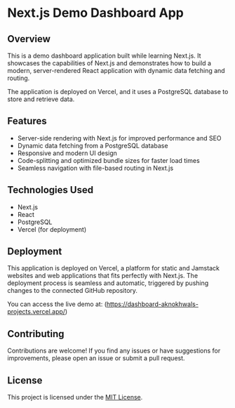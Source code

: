 # Next.js Demo Dashboard App

## Overview

This is a demo dashboard application built while learning Next.js. It showcases the capabilities of Next.js and demonstrates how to build a modern, server-rendered React application with dynamic data fetching and routing.

The application is deployed on Vercel, and it uses a PostgreSQL database to store and retrieve data.

## Features

- Server-side rendering with Next.js for improved performance and SEO
- Dynamic data fetching from a PostgreSQL database
- Responsive and modern UI design
- Code-splitting and optimized bundle sizes for faster load times
- Seamless navigation with file-based routing in Next.js

## Technologies Used

- Next.js
- React
- PostgreSQL
- Vercel (for deployment)



## Deployment

This application is deployed on Vercel, a platform for static and Jamstack websites and web applications that fits perfectly with Next.js. The deployment process is seamless and automatic, triggered by pushing changes to the connected GitHub repository.

You can access the live demo at: (https://dashboard-aknokhwals-projects.vercel.app/)

## Contributing

Contributions are welcome! If you find any issues or have suggestions for improvements, please open an issue or submit a pull request.

## License

This project is licensed under the [MIT License](LICENSE).
